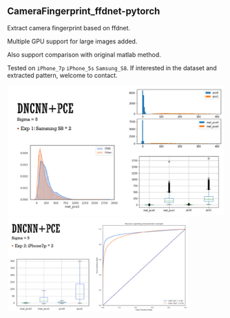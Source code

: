 ## CameraFingerprint_ffdnet-pytorch

Extract camera fingerprint based on ffdnet.

Multiple GPU support for large images added.

 Also support comparison with original matlab method.

Tested on `iPhone_7p` `iPhone_5s` `Samsung_S8`. If interested in the dataset and extracted pattern, welcome to contact.

<img src="img/ReadMe/exp1.PNG" style="zoom: 80%;" />

<img src="img/ReadMe/exp2.PNG" style="zoom: 41%;" />